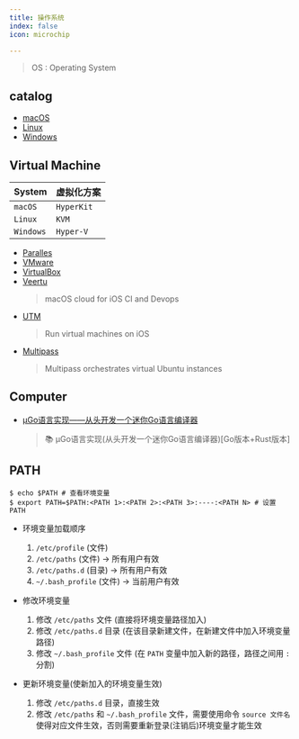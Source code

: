 ```yaml
---
title: 操作系统
index: false
icon: microchip

---
```


> OS : Operating System

<!-- more -->

## catalog

- [macOS](macos/README.md)
- [Linux](linux/README.md)
- [Windows](windows/README.md)

## Virtual Machine

| System | 虚拟化方案
| -- | --
| `macOS`   | `HyperKit`
| `Linux`   | `KVM`
| `Windows` | `Hyper-V` 

- [Paralles](https://www.parallels.com/) 
- [VMware](https://www.vmware.com/)
- [VirtualBox](https://www.virtualbox.org/)
- [Veertu](https://veertu.com/) 
    > macOS cloud for iOS CI and Devops
- [UTM](https://getutm.app/) 
    > Run virtual machines on iOS
- [Multipass](https://github.com/canonical/multipass)
    > Multipass orchestrates virtual Ubuntu instances

## Computer

- [µGo语言实现——从头开发一个迷你Go语言编译器](https://github.com/wa-lang/ugo-compiler-book)
    > 📚 µGo语言实现(从头开发一个迷你Go语言编译器)[Go版本+Rust版本]

## PATH

```shell
$ echo $PATH # 查看环境变量
$ export PATH=$PATH:<PATH 1>:<PATH 2>:<PATH 3>:----:<PATH N> # 设置 PATH
```

- 环境变量加载顺序
    1. `/etc/profile`       (文件)
    2. `/etc/paths`         (文件) -> 所有用户有效   
    3. `/etc/paths.d`       (目录) -> 所有用户有效
    4. `~/.bash_profile`    (文件) -> 当前用户有效

- 修改环境变量
    1. 修改 `/etc/paths` 文件 (直接将环境变量路径加入)
    2. 修改 `/etc/paths.d` 目录 (在该目录新建文件，在新建文件中加入环境变量路径)
    3. 修改 `~/.bash_profile` 文件 (在 `PATH` 变量中加入新的路径，路径之间用 `:` 分割)
    
- 更新环境变量(使新加入的环境变量生效)
    1. 修改 `/etc/paths.d` 目录，直接生效
    2. 修改 `/etc/paths` 和 `~/.bash_profile` 文件，需要使用命令 `source 文件名` 使得对应文件生效，否则需要重新登录(注销后)环境变量才能生效